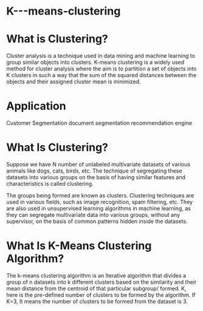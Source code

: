 # K---means-clustering
# What is Clustering?
Cluster analysis is a technique used in data mining and machine learning to group similar objects into clusters. K-means clustering is a widely used method for cluster analysis where the aim is to partition a set of objects into K clusters in such a way that the sum of the squared distances between the objects and their assigned cluster mean is minimized.

# Application
Customer Segmentation
document segmentation 
recommendation engine

# What Is Clustering?
Suppose we have N number of unlabeled multivariate datasets of various animals like dogs, cats, birds, etc. The technique of segregating these datasets into various groups on the basis of having similar features and characteristics is called clustering.

The groups being formed are known as clusters. Clustering techniques are used in various fields, such as image recognition, spam filtering, etc. They are also used in unsupervised learning algorithms in machine learning, as they can segregate multivariate data into various groups, without any supervisor, on the basis of common patterns hidden inside the datasets.

# What Is K-Means Clustering Algorithm?
The k-means clustering algorithm is an Iterative algorithm that divides a group of n datasets into k different clusters based on the similarity and their mean distance from the centroid of that particular subgroup/ formed.
K, here is the pre-defined number of clusters to be formed by the algorithm. If K=3, It means the number of clusters to be formed from the dataset is 3.
